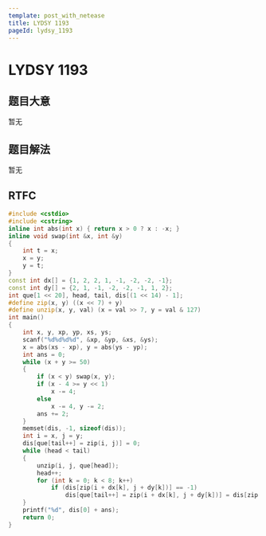 ```yaml
---
template: post_with_netease
title: LYDSY 1193
pageId: lydsy_1193
---
```


# LYDSY 1193
<span id="poem"></span><script>$(function(){$.ajax('/api/poem?rnd='+Date.now()+Math.random()).done(function(data){$('#poem').text(data);});});</script>
## 题目大意
暂无

## 题目解法
暂无

## RTFC

```cpp
#include <cstdio>
#include <cstring>
inline int abs(int x) { return x > 0 ? x : -x; }
inline void swap(int &x, int &y)
{
    int t = x;
    x = y;
    y = t;
}
const int dx[] = {1, 2, 2, 1, -1, -2, -2, -1};
const int dy[] = {2, 1, -1, -2, -2, -1, 1, 2};
int que[1 << 20], head, tail, dis[(1 << 14) - 1];
#define zip(x, y) ((x << 7) + y)
#define unzip(x, y, val) (x = val >> 7, y = val & 127)
int main()
{
    int x, y, xp, yp, xs, ys;
    scanf("%d%d%d%d", &xp, &yp, &xs, &ys);
    x = abs(xs - xp), y = abs(ys - yp);
    int ans = 0;
    while (x + y >= 50)
    {
        if (x < y) swap(x, y);
        if (x - 4 >= y << 1)
            x -= 4;
        else
            x -= 4, y -= 2;
        ans += 2;
    }
    memset(dis, -1, sizeof(dis));
    int i = x, j = y;
    dis[que[tail++] = zip(i, j)] = 0;
    while (head < tail)
    {
        unzip(i, j, que[head]);
        head++;
        for (int k = 0; k < 8; k++)
            if (dis[zip(i + dx[k], j + dy[k])] == -1)
                dis[que[tail++] = zip(i + dx[k], j + dy[k])] = dis[zip(i, j)] + 1;
    }
    printf("%d", dis[0] + ans);
    return 0;
}
```
<div id="__comment"></div>
